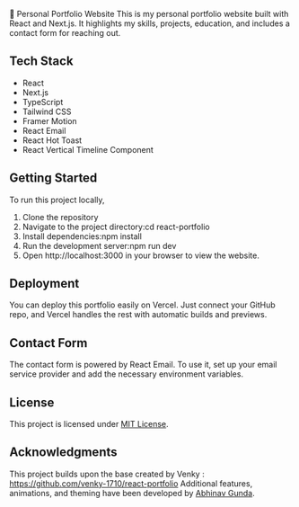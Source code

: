 📁 Personal Portfolio Website
This is my personal portfolio website built with React and Next.js. It highlights my skills, projects, education, and includes a contact form for reaching out.

## Tech Stack
- React
- Next.js
- TypeScript
- Tailwind CSS
- Framer Motion
- React Email
- React Hot Toast
- React Vertical Timeline Component

## Getting Started
To run this project locally,
1. Clone the repository
2. Navigate to the project directory:cd react-portfolio
3. Install dependencies:npm install
4. Run the development server:npm run dev
5. Open http://localhost:3000 in your browser to view the website.


## Deployment
You can deploy this portfolio easily on Vercel.
Just connect your GitHub repo, and Vercel handles the rest with automatic builds and previews.

## Contact Form
The contact form is powered by React Email.
To use it, set up your email service provider and add the necessary environment variables.

## License
This project is licensed under [MIT License](LICENSE).

## Acknowledgments
This project builds upon the base created by Venky : https://github.com/venky-1710/react-portfolio
Additional features, animations, and theming have been developed by [Abhinav Gunda](https://github.com/Gunda-Abhinav).
